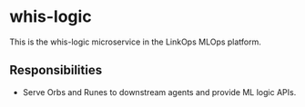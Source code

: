 # whis-logic

This is the whis-logic microservice in the LinkOps MLOps platform.

## Responsibilities

- Serve Orbs and Runes to downstream agents and provide ML logic APIs.
